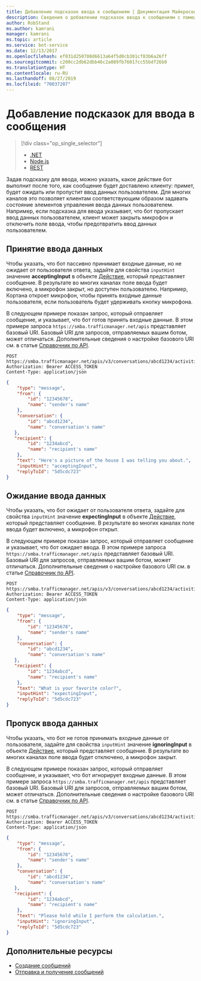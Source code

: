 ```yaml
---
title: Добавление подсказок ввода к сообщениям | Документация Майкрософт
description: Сведения о добавлении подсказок ввода к сообщениям с помощью службы Bot Connector.
author: RobStand
ms.author: kamrani
manager: kamrani
ms.topic: article
ms.service: bot-service
ms.date: 12/13/2017
ms.openlocfilehash: ef031d250708d6613a64f5d0cb301cf83b6a26ff
ms.sourcegitcommit: c200cc2db62dbb46c2a089fb76017cc55bdf26b0
ms.translationtype: HT
ms.contentlocale: ru-RU
ms.lasthandoff: 08/27/2019
ms.locfileid: "70037207"
---
```

# <a name="add-input-hints-to-messages"></a>Добавление подсказок для ввода в сообщения
> [!div class="op_single_selector"]
> - [.NET](../dotnet/bot-builder-dotnet-add-input-hints.md)
> - [Node.js](../nodejs/bot-builder-nodejs-send-input-hints.md)
> - [REST](../rest-api/bot-framework-rest-connector-add-input-hints.md)

Задав подсказку для ввода, можно указать, какое действие бот выполнит после того, как сообщение будет доставлено клиенту: примет, будет ожидать или пропустит ввод данных пользователем. Для многих каналов это позволяет клиентам соответствующим образом задавать состояние элементов управления ввода данных пользователем. Например, если подсказка для ввода указывает, что бот пропускает ввод данных пользователем, клиент может закрыть микрофон и отключить поле ввода, чтобы предотвратить ввод данных пользователем.

## <a name="accepting-input"></a>Принятие ввода данных

Чтобы указать, что бот пассивно принимает входные данные, но не ожидает от пользователя ответа, задайте для свойства `inputHint` значение **acceptingInput** в объекте [Действие][], который представляет сообщение. В результате во многих каналах поле ввода будет включено, а микрофон закрыт, но доступен пользователю. Например, Кортана откроет микрофон, чтобы принять входные данные пользователя, если пользователь будет удерживать кнопку микрофона. 

В следующем примере показан запрос, который отправляет сообщение, и указывает, что бот готов принять входные данные. В этом примере запроса `https://smba.trafficmanager.net/apis` представляет базовый URI. Базовый URI для запросов, отправляемых вашим ботом, может отличаться. Дополнительные сведения о настройке базового URI см. в статье [Справочник по API](bot-framework-rest-connector-api-reference.md#base-uri).

```http
POST https://smba.trafficmanager.net/apis/v3/conversations/abcd1234/activities/5d5cdc723
Authorization: Bearer ACCESS_TOKEN
Content-Type: application/json
```

```json
{
    "type": "message",
    "from": {
        "id": "12345678",
        "name": "sender's name"
    },
    "conversation": {
        "id": "abcd1234",
        "name": "conversation's name"
   },
   "recipient": {
        "id": "1234abcd",
        "name": "recipient's name"
    },
    "text": "Here's a picture of the house I was telling you about.",
    "inputHint": "acceptingInput",
    "replyToId": "5d5cdc723"
}
```

## <a name="expecting-input"></a>Ожидание ввода данных

Чтобы указать, что бот ожидает от пользователя ответа, задайте для свойства `inputHint` значение **expectingInput** в объекте [Действие][], который представляет сообщение. В результате во многих каналах поле ввода будет включено, а микрофон открыт. 

В следующем примере показан запрос, который отправляет сообщение и указывает, что бот ожидает ввода. В этом примере запроса `https://smba.trafficmanager.net/apis` представляет базовый URI. Базовый URI для запросов, отправляемых вашим ботом, может отличаться. Дополнительные сведения о настройке базового URI см. в статье [Справочник по API](bot-framework-rest-connector-api-reference.md#base-uri).

```http
POST https://smba.trafficmanager.net/apis/v3/conversations/abcd1234/activities/5d5cdc723
Authorization: Bearer ACCESS_TOKEN
Content-Type: application/json
```

```json
{
    "type": "message",
    "from": {
        "id": "12345678",
        "name": "sender's name"
    },
    "conversation": {
        "id": "abcd1234",
        "name": "conversation's name"
   },
   "recipient": {
        "id": "1234abcd",
        "name": "recipient's name"
    },
    "text": "What is your favorite color?",
    "inputHint": "expectingInput",
    "replyToId": "5d5cdc723"
}
```

## <a name="ignoring-input"></a>Пропуск ввода данных
 
Чтобы указать, что бот не готов принимать входные данные от пользователя, задайте для свойства `inputHint` значение **ignoringInput** в объекте [Действие][], который представляет сообщение. В результате во многих каналах поле ввода будет отключено, а микрофон закрыт. 

В следующем примере показан запрос, который отправляет сообщение, и указывает, что бот игнорирует входные данные. В этом примере запроса `https://smba.trafficmanager.net/apis` представляет базовый URI. Базовый URI для запросов, отправляемых вашим ботом, может отличаться. Дополнительные сведения о настройке базового URI см. в статье [Справочник по API](bot-framework-rest-connector-api-reference.md#base-uri).

```http
POST https://smba.trafficmanager.net/apis/v3/conversations/abcd1234/activities/5d5cdc723
Authorization: Bearer ACCESS_TOKEN
Content-Type: application/json
```

```json
{
    "type": "message",
    "from": {
        "id": "12345678",
        "name": "sender's name"
    },
    "conversation": {
        "id": "abcd1234",
        "name": "conversation's name"
   },
   "recipient": {
        "id": "1234abcd",
        "name": "recipient's name"
    },
    "text": "Please hold while I perform the calculation.",
    "inputHint": "ignoringInput",
    "replyToId": "5d5cdc723"
}
```

## <a name="additional-resources"></a>Дополнительные ресурсы

- [Создание сообщений](bot-framework-rest-connector-create-messages.md)
- [Отправка и получение сообщений](bot-framework-rest-connector-send-and-receive-messages.md)

[Действие]: bot-framework-rest-connector-api-reference.md#activity-object
